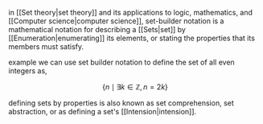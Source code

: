 in [[Set theory|set theory]] and its applications to logic, mathematics, and [[Computer science|computer science]], set-builder notation is a mathematical notation for describing a [[Sets|set]] by [[Enumeration|enumerating]] its elements, or stating the properties that its members must satisfy.

example we can use set builder notation to define the set of all even integers as,

$$
\{n\mid\exists k\in\mathbb{Z},n=2k\}
$$

defining sets by properties is also known as set comprehension, set abstraction, or as defining a set's [[Intension|intension]].